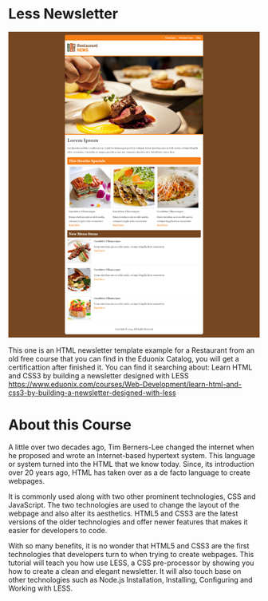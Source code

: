 # Less Newsletter

![Screen](https://github.com/satrianivzla/less-newsletter/blob/main/screen.png)

This one is an HTML newsletter template example for a Restaurant from an old free course that you can find in the Eduonix Catalog, you will get a certificattion after finished it.
You can find it searching about: Learn HTML and CSS3 by building a newsletter designed with LESS https://www.eduonix.com/courses/Web-Development/learn-html-and-css3-by-building-a-newsletter-designed-with-less

# About this Course

A little over two decades ago, Tim Berners-Lee changed the internet when he proposed and wrote an Internet-based hypertext system. This language or system turned into the HTML that we know today. Since, its introduction over 20 years ago, HTML has taken over as a de facto language to create webpages.

It is commonly used along with two other prominent technologies, CSS and JavaScript. The two technologies are used to change the layout of the webpage and also alter its aesthetics. HTML5 and CSS3 are the latest versions of the older technologies and offer newer features that makes it easier for developers to code.

With so many benefits, it is no wonder that HTML5 and CSS3 are the first technologies that developers turn to when trying to create webpages. This tutorial will teach you how use LESS, a CSS pre-processor by showing you how to create a clean and elegant newsletter. It will also touch base on other technologies such as Node.js Installation, Installing, Configuring and Working with LESS.
